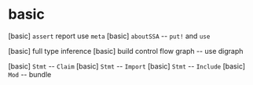 # basic

[basic] `assert` report use `meta`
[basic] `aboutSSA` -- `put!` and `use`

[basic] full type inference
[basic] build control flow graph -- use digraph

[basic] `Stmt` -- `Claim`
[basic] `Stmt` -- `Import`
[basic] `Stmt` -- `Include`
[basic] `Mod` -- bundle
